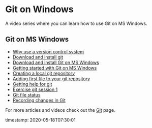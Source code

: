 # Git on Windows


A video series where you can learn how to use Git on MS Windows.


## Git on MS Windows

* [Why use a version control system](./why-use-a-version-control-system.md)
* [Download and install git](./download-and-install-git.md)
* [Download and install Git on MS Windows](./download-and-install-git-on-ms-windows.md)
* [Getting started with Git on MS Windows](./getting-started-with-git-on-ms-windows.md)
* [Creating a local git repository](./creating-a-local-git-repository.md)
* [Adding first file to your git repository](./adding-first-file-to-your-git-repository.md)
* [Getting help for git](./getting-help-for-git.md)
* [Exercise git session 1](./exercise-git-session-1.md)
* [Git file status](./git-file-status.md)
* [Recording changes in Git](./recording-changes-in-git.md)

For more articles and videos check out the [Git](./git.md) page.


timestamp: 2020-05-18T07:30:01
